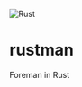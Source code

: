![Rust](https://github.com/ohaddahan/rustman/workflows/Rust/badge.svg?branch=master)

# rustman
Foreman in Rust

